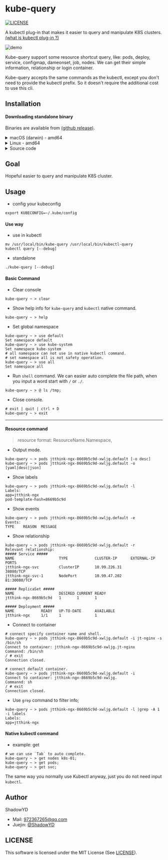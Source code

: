 # kube-query
[![LICENSE](https://img.shields.io/github/license/Shadow-linux/kube-query
)](https://github.com/Shadow-linux/kube-query/blob/master/LICENSE)

A kubectl plug-in that makes it easier to query and manipulate K8S clusters.
[(what is kubectl plug-in ?)](https://kubernetes.io/docs/tasks/extend-kubectl/kubectl-plugins/)

![demo](./daemon.gif)

Kube-query support some resource shortcut query, like: pods, deploy, service, configmap, dameonset, job, nodes. We can get their simple information, relationship or login container.

Kube-query accepts the same commands as the kubectl, except you don't need to provide the kubectl prefix. So it doesn't require the additional cost to use this cli.

## Installation

#### Downloading standalone binary
Binaries are available from [(github release)](https://github.com/Shadow-linux/kube-query/releases).

<details>
<summary>macOS (darwin) - amd64</summary>

```
wget https://github.com/Shadow-linux/kube-query/releases/download/v1.0.0/kube-query_v1.0.0_darwin_amd64.zip
unzip kube-query_v1.0.0_darwin_amd64.zip
chmod +x kube-query.darwin-amd64
sudo mv ./kube-query.darwin-amd64 /usr/local/bin/kube-query
```

</details>

<details>
<summary>Linux - amd64</summary>

```
wget https://github.com/Shadow-linux/kube-query/releases/download/v1.0.0/kube-query_v1.0.0_linux_amd64.zip
unzip kube-query_v1.0.0_linux_amd64.zip
chmod +x kube-query.linux-amd64
sudo mv ./kube-query.linux-amd64 /usr/local/bin/kube-query
```

</details>

<details>
<summary>Source code</summary>

```
# install go version 1.17+ first.
wget https://github.com/Shadow-linux/kube-query.git
cd kube-query
make build
mv bin/kube-query /usr/local/bin/kube-query
```

</details>




## Goal

Hopeful easier to query and manipulate K8S cluster.

## Usage
* config your kubeconfig
```shell
export KUBECONFIG=~/.kube/config
```
#### Use way
* use in kubectl
```shell
mv /usr/local/bin/kube-query /usr/local/bin/kubectl-query
kubectl query [--debug]
```

* standalone
```shell
./kube-query [--debug]
```

#### Basic Command

* Clear console
```shell
kube-query ~ > clear
```

* Show help info for `kube-query` and `kubectl` native command.
```shell
kube-query ~ > help
```

* Set global namespace
```shell
kube-query ~ > use default
Set namespace default
kube-query ~ > use kube-system
Set namespace kube-system
# all namespace can not use in native kubectl command.
# set namespace all is not safety operation. 
kube-query ~ > use all
Set namespace all
```

* Run `shell` command. We can easier auto complete the file path, when you input a word start with  `/` or `./`.
```shell
kube-query ~ > @ ls /tmp;
```

* Close console.
```shell
# exit | quit | ctrl + D
kube-query ~ > exit
```
---
#### Resource command
> resource format: ResourceName.Namespace,
* Output mode.
```shell
kube-query ~ > pods jtthink-ngx-8669b5c9d-xwljg.default [-o desc]
kube-query ~ > pods jtthink-ngx-8669b5c9d-xwljg.default -o [yaml|desc|json]
```

* Show labels
```shell
kube-query ~ > pods jtthink-ngx-8669b5c9d-xwljg.default -l
Labels: 
app=jtthink-ngx
pod-template-hash=8669b5c9d
```

* Show events
```shell
kube-query ~ > pods jtthink-ngx-8669b5c9d-xwljg.default -e
Events: 
TYPE    REASON  MESSAGE 
```

* Show relationship
```shell
kube-query ~ > pods jtthink-ngx-8669b5c9d-xwljg.default -r
Relevant relationship:
##### Service #####
NAME                    TYPE            CLUSTER-IP      EXTERNAL-IP     PORTS        
jtthink-ngx-svc         ClusterIP       10.99.226.31                    38080/TCP       
jtthink-ngx-svc-1       NodePort        10.99.47.202                    81:30080/TCP    

##### ReplicaSet #####
NAME                    DESIRED CURRENT READY 
jtthink-ngx-8669b5c9d   1       1       1       

##### Deployment #####
NAME            READY   UP-TO-DATE      AVAILABLE 
jtthink-ngx     1/1     1               1   
```
* Connect to container
```shell
# connect specify container name and shell.
kube-query ~ > pods jtthink-ngx-8669b5c9d-xwljg.default -i jt-nginx -s /bin/sh
Connect to container: jtthink-ngx-8669b5c9d-xwljg.jt-nginx
Commannd: /bin/sh 
/ # exit
Connection closed.

# connect default container.
kube-query ~ > pods jtthink-ngx-8669b5c9d-xwljg.default -i
Connect to container: jtthink-ngx-8669b5c9d-xwljg.
Commannd: sh 
/ # exit
Connection closed.

```

* Use `grep` command to filter info;
```shell
kube-query ~ > pods jtthink-ngx-8669b5c9d-xwljg.default -l |grep -A 1  -i labels
Labels: 
app=jtthink-ngx
```

#### Native kubectl command

* example: get
```shell
# we can use `Tab` to auto complete. 
kube-query ~ > get nodes k8s-01;
kube-query ~ > get pods;
kube-query ~ > get svc;
```

The same way you normally use Kubectl anyway, just you do not need input `kubectl`. 


## Author

ShadowYD

* Mail: 972367265@qq.com
* Juejin: [@ShadowYD](https://juejin.cn/user/2524134427859960)

## LICENSE

This software is licensed under the MIT License (See [LICENSE](./LICENSE)).
